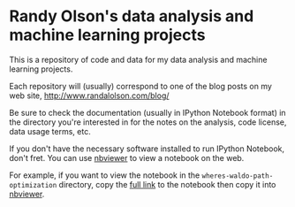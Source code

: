 # Randy Olson's data analysis and machine learning projects

This is a repository of code and data for my data analysis and machine learning projects.

Each repository will (usually) correspond to one of the blog posts on my web site, http://www.randalolson.com/blog/

Be sure to check the documentation (usually in IPython Notebook format) in the directory you're interested in for the notes on the analysis, code license, data usage terms, etc.

If you don't have the necessary software installed to run IPython Notebook, don't fret. You can use [nbviewer](http://nbviewer.ipython.org/) to view a notebook on the web.

For example, if you want to view the notebook in the `wheres-waldo-path-optimization` directory, copy the [full link](https://github.com/rhiever/Data-Analysis-and-Machine-Learning-Projects/blob/master/wheres-waldo-path-optimization/Where's%20Waldo%20path%20optimization.ipynb) to the notebook then copy it into [nbviewer](http://nbviewer.ipython.org/github/rhiever/Data-Analysis-and-Machine-Learning-Projects/blob/master/wheres-waldo-path-optimization/Where%27s%20Waldo%20path%20optimization.ipynb).
